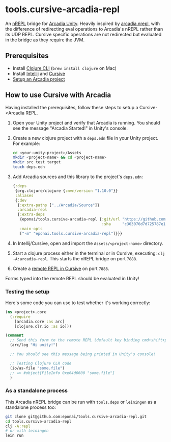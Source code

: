 # tools.cursive-arcadia-repl
An [nREPL] bridge for [Arcadia Unity]. Heavily inspired by [arcadia.nrepl](https://github.com/spacepluk/arcadia.nrepl),
with the difference of redirecting eval operations to Arcadia's nREPL rather than its UDP REPL. Cursive specific operations
are not redirected but evaluated in the bridge as they require the JVM.

[nREPL]: https://github.com/clojure/tools.nrepl
[Arcadia Unity]: https://github.com/arcadia-unity/Arcadia

## Prerequisites

* Install [Clojure CLI](https://clojure.org/guides/getting_started) (`brew install clojure` on Mac)
* Install [Intellij](https://www.jetbrains.com/idea/download/) and [Cursive](https://cursive-ide.com)
* [Setup an Arcadia project](https://github.com/arcadia-unity/Arcadia/wiki/Getting-Started)

## How to use Cursive with Arcadia

Having installed the prerequisites, follow these steps to setup a Cursive->Arcadia REPL.

1. Open your Unity project and verify that Arcadia is running. You should see the message "Arcadia Started!" in Unity's console.

2. Create a new clojure project with a `deps.edn` file in your Unity project. For example:

    ```sh
    cd <your-unity-project>/Assets
    mkdir <project-name> && cd <project-name>
    mkdir src test target
    touch deps.edn
    ```

3. Add Arcadia sources and this library to the project's `deps.edn`:

    ```clj
    {:deps
     {org.clojure/clojure {:mvn/version "1.10.0"}}
     :aliases
     {:dev
      {:extra-paths ["../Arcadia/Source"]}
      :arcadia-repl
      {:extra-deps
       {eponai/tools.cursive-arcadia-repl {:git/url "https://github.com/eponai/tools.cursive-arcadia-repl"
                                           :sha     "c303076d7d725787e1524d59d010a45c47355890"}}
       :main-opts
       ["-m" "eponai.tools.cursive-arcadia-repl"]}}}
    ```

4. In Intellij/Cursive, open and import the `Assets/<project-name>` directory.

5. Start a clojure process either in the terminal or in Cursive, executing: `clj -A:arcadia-repl`. This starts the nREPL bridge on port `7888`.

6. Create a [remote REPL in Cursive](https://cursive-ide.com/userguide/repl.html#remote-repls) on port `7888`.

Forms typed into the remote REPL should be evaluated in Unity!

### Testing the setup

Here's some code you can use to test whether it's working correctly:

```clj
(ns <project>.core
  (:require
    [arcadia.core :as arc]
    [clojure.clr.io :as io]))

(comment
  ;; Send this form to the remote REPL (default key binding cmd+shift+p)
  (arc/log "Hi unity!")

  ;; You should see this message being printed in Unity's console!

  ;; Testing Clojure CLR code
  (io/as-file "some.file")
  ;; => #object[FileInfo 0xe64d6600 "some.file"]
  )
```

### As a standalone process

This Arcadia nREPL bridge can be run with `tools.deps` or `leiningen` as a standalone process too:

```sh
git clone git@github.com:eponai/tools.cursive-arcadia-repl.git
cd tools.cursive-arcadia-repl
clj -A:repl
# or with leiningen
lein run
```

